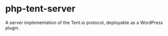 php-tent-server
===============

A server implementation of the Tent.io protocol, deployable as a WordPress plugin.
